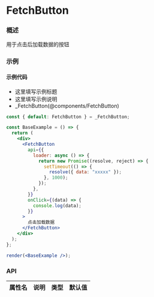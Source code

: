 
# FetchButton


### 概述

用于点击后加载数据的按钮


### 示例

#### 示例代码

- 这里填写示例标题
- 这里填写示例说明
- _FetchButton(@components/FetchButton)

```jsx
const { default: FetchButton } = _FetchButton;

const BaseExample = () => {
  return (
    <div>
      <FetchButton
        api={{
          loader: async () => {
            return new Promise((resolve, reject) => {
              setTimeout(() => {
                resolve({ data: "xxxxx" });
              }, 1000);
            });
          },
        }}
        onClick={(data) => {
          console.log(data);
        }}
      >
        点击加载数据
      </FetchButton>
    </div>
  );
};

render(<BaseExample />);

```


### API

|属性名|说明|类型|默认值|
|  ---  | ---  | --- | --- |

